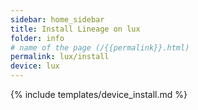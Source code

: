 ```yaml
---
sidebar: home_sidebar
title: Install Lineage on lux
folder: info
# name of the page (/{{permalink}}.html)
permalink: lux/install
device: lux
---
```

{% include templates/device_install.md %}
